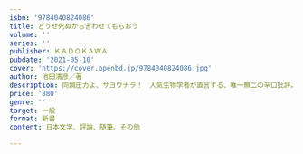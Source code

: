 ```yaml
---
isbn: '9784040824086'
title: どうせ死ぬから言わせてもらおう
volume: ''
series: ''
publisher: ＫＡＤＯＫＡＷＡ
pubdate: '2021-05-10'
cover: 'https://cover.openbd.jp/9784040824086.jpg'
author: 池田清彦／著
description: 同調圧力よ、サヨウナラ！　人気生物学者が直言する、唯一無二の辛口批評。
price: '880'
genre: ''
target: 一般
format: 新書
content: 日本文学、評論、随筆、その他

---
```

